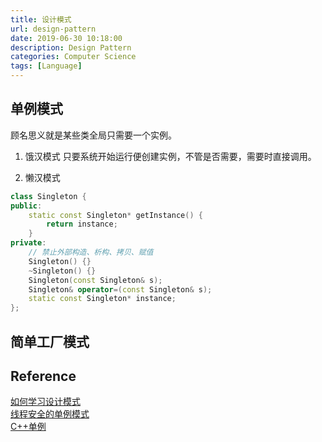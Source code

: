 ```yaml
---
title: 设计模式
url: design-pattern
date: 2019-06-30 10:18:00
description: Design Pattern
categories: Computer Science
tags: [Language]
---
```


## 单例模式
顾名思义就是某些类全局只需要一个实例。

 1. 饿汉模式
  只要系统开始运行便创建实例，不管是否需要，需要时直接调用。
  
 2. 懒汉模式

```cpp
class Singleton {
public:
    static const Singleton* getInstance() {
        return instance;
    }
private:
    // 禁止外部构造、析构、拷贝、赋值
    Singleton() {}
    ~Singleton() {}
    Singleton(const Singleton& s);
    Singleton& operator=(const Singleton& s);
    static const Singleton* instance;
};
```

## 简单工厂模式


## Reference
[如何学习设计模式](https://www.zhihu.com/question/308850392/answer/1324509357)  
[线程安全的单例模式](https://www.cnblogs.com/ccdev/archive/2012/12/19/2825355.html)  
[C++单例](https://immortalqx.github.io/2022/02/04/cpp-notes-5/)
